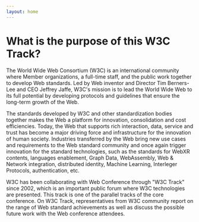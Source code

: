 ```yaml
---
layout: home
---
```


# What is the purpose of this W3C Track?

The World Wide Web Consortium (W3C) is an international community where Member organizations, a full-time staff, and the public work together to develop Web standards. Led by Web inventor and Director Tim Berners-Lee and CEO Jeffrey Jaffe, W3C's mission is to lead the World Wide Web to its full potential by developing protocols and guidelines that ensure the long-term growth of the Web.

The standards developed by W3C and other standardization bodies together makes the Web a platform for innovation, consolidation and cost efficiencies. Today, the Web that supports rich interaction, data, service and trust has become a major driving force and infrastructure for the innovation of human society. Industries transferred by the Web bring new use cases and requirements to the Web standard community and once again trigger innovation for the standard technologies, such as the standards for WebXR contents, languages enablement, Graph Data, WebAssembly, Web & Network integration, distributed identity, Machine Learning, Interleger Protocols, authentication, etc.

W3C has been collaborating with Web Conference through "W3C Track" since 2002, which is an important public forum where W3C technologies are presented. This track is one of the parallel tracks of the core conference. On W3C Track, representatives from W3C community report on the range of Web standard achievements as well as discuss the possible future work with the Web conference attendees.
